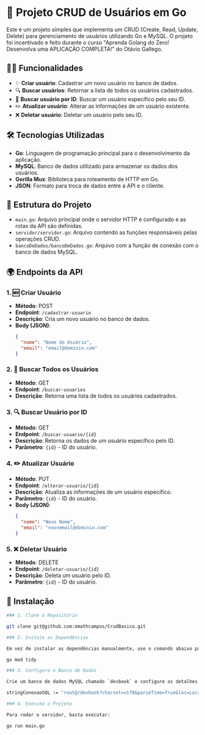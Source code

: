 # 🚀 Projeto CRUD de Usuários em Go

Este é um projeto simples que implementa um CRUD (Create, Read, Update, Delete) para gerenciamento de usuários utilizando Go e MySQL. O projeto foi incentivado e feito durante o curso "Aprenda Golang do Zero! Desenvolva uma APLICAÇÃO COMPLETA!" do Otávio Gallego.

## 🧑‍💻 Funcionalidades

- ✨ **Criar usuário**: Cadastrar um novo usuário no banco de dados.
- 🔍 **Buscar usuários**: Retornar a lista de todos os usuários cadastrados.
- 👤 **Buscar usuário por ID**: Buscar um usuário específico pelo seu ID.
- ✏️ **Atualizar usuário**: Alterar as informações de um usuário existente.
- ❌ **Deletar usuário**: Deletar um usuário pelo seu ID.

## 🛠️ Tecnologias Utilizadas

- **Go**: Linguagem de programação principal para o desenvolvimento da aplicação.
- **MySQL**: Banco de dados utilizado para armazenar os dados dos usuários.
- **Gorilla Mux**: Biblioteca para roteamento de HTTP em Go.
- **JSON**: Formato para troca de dados entre a API e o cliente.

## 📂 Estrutura do Projeto

- `main.go`: Arquivo principal onde o servidor HTTP é configurado e as rotas da API são definidas.
- `servidor/servidor.go`: Arquivo contendo as funções responsáveis pelas operações CRUD.
- `bancoDeDados/bancoDeDados.go`: Arquivo com a função de conexão com o banco de dados MySQL.

## 🌍 Endpoints da API

### 1. 🆕 Criar Usuário

- **Método**: POST
- **Endpoint**: `/cadastrar-usuario`
- **Descrição**: Cria um novo usuário no banco de dados.
- **Body (JSON)**:
  ```json
  {
    "nome": "Nome do Usuário",
    "email": "email@dominio.com"
  }

### 2. 📜 Buscar Todos os Usuários

- **Método**: GET
- **Endpoint**: `/buscar-usuarios`
- **Descrição**: Retorna uma lista de todos os usuários cadastrados.

### 3. 🔍 Buscar Usuário por ID

- **Método**: GET
- **Endpoint**: `/buscar-usuario/{id}`
- **Descrição**: Retorna os dados de um usuário específico pelo ID.
- **Parâmetro**: `{id}` - ID do usuário.

### 4. ✏️ Atualizar Usuário

- **Método**: PUT
- **Endpoint**: `/alterar-usuario/{id}`
- **Descrição**: Atualiza as informações de um usuário específico.
- **Parâmetro**: `{id}` - ID do usuário.
- **Body (JSON)**:
  ```json
  {
    "nome": "Novo Nome",
    "email": "novoemail@dominio.com"
  }

### 5. ❌ Deletar Usuário

- **Método**: DELETE
- **Endpoint**: `/deletar-usuario/{id}`
- **Descrição**: Deleta um usuário pelo ID.
- **Parâmetro**: `{id}` - ID do usuário.

## 🔧 Instalação

```bash
### 1. Clone o Repositório

git clone git@github.com:omathcampos/CrudBasico.git

### 2. Instale as Dependências

Em vez de instalar as dependências manualmente, use o comando abaixo para garantir que todas as dependências necessárias sejam baixadas:

go mod tidy

### 3. Configure o Banco de Dados

Crie um banco de dados MySQL chamado `devbook` e configure os detalhes da conexão no arquivo `bancoDeDados.go`.

stringConexaoSQL := "root@/devbook?charset=utf8&parseTime=True&loc=Local"

### 4. Execute o Projeto

Para rodar o servidor, basta executar:

go run main.go

